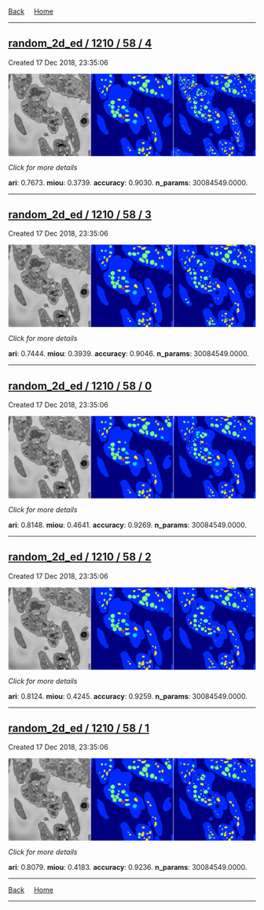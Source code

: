 
[Back](..)&nbsp;&nbsp;&nbsp;&nbsp;&nbsp;[Home](https://leapmanlab.github.io/snapshots)

---

<div class="summary"><a href="4"><h2>random_2d_ed / 1210 / 58 / 4</h2></a><p>Created 17 Dec 2018, 23:35:06
</p><a href="4"><img src="4/media/summary.png" align="center"></a><p>
<i>Click for more details</i>
</p></div>

**ari**: 0.7673. **miou**: 0.3739. **accuracy**: 0.9030. **n_params**: 30084549.0000. 

---

<div class="summary"><a href="3"><h2>random_2d_ed / 1210 / 58 / 3</h2></a><p>Created 17 Dec 2018, 23:35:06
</p><a href="3"><img src="3/media/summary.png" align="center"></a><p>
<i>Click for more details</i>
</p></div>

**ari**: 0.7444. **miou**: 0.3939. **accuracy**: 0.9046. **n_params**: 30084549.0000. 

---

<div class="summary"><a href="0"><h2>random_2d_ed / 1210 / 58 / 0</h2></a><p>Created 17 Dec 2018, 23:35:06
</p><a href="0"><img src="0/media/summary.png" align="center"></a><p>
<i>Click for more details</i>
</p></div>

**ari**: 0.8148. **miou**: 0.4641. **accuracy**: 0.9269. **n_params**: 30084549.0000. 

---

<div class="summary"><a href="2"><h2>random_2d_ed / 1210 / 58 / 2</h2></a><p>Created 17 Dec 2018, 23:35:06
</p><a href="2"><img src="2/media/summary.png" align="center"></a><p>
<i>Click for more details</i>
</p></div>

**ari**: 0.8124. **miou**: 0.4245. **accuracy**: 0.9259. **n_params**: 30084549.0000. 

---

<div class="summary"><a href="1"><h2>random_2d_ed / 1210 / 58 / 1</h2></a><p>Created 17 Dec 2018, 23:35:06
</p><a href="1"><img src="1/media/summary.png" align="center"></a><p>
<i>Click for more details</i>
</p></div>

**ari**: 0.8079. **miou**: 0.4183. **accuracy**: 0.9236. **n_params**: 30084549.0000. 

---

[Back](..)&nbsp;&nbsp;&nbsp;&nbsp;&nbsp;[Home](https://leapmanlab.github.io/snapshots)

---